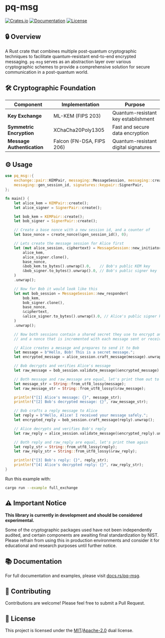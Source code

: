 # pq-msg

[![Crates.io](https://img.shields.io/crates/v/pq-msg.svg)](https://crates.io/crates/pq-msg)
[![Documentation](https://docs.rs/pq-msg/badge.svg)](https://docs.rs/pq-msg)
[![License](https://img.shields.io/crates/l/pq-msg.svg)](https://github.com/OnlyF0uR/pq-msg)

## 🔒 Overview

A Rust crate that combines multiple post-quantum cryptographic techniques to facilitate quantum-resistant end-to-end encrypted messaging. `pq-msg` serves as an abstraction layer over various cryptographic schemes to provide a comprehensive solution for secure communication in a post-quantum world.

## 🛠️ Cryptographic Foundation

| Component | Implementation | Purpose |
|-----------|---------------|---------|
| **Key Exchange** | ML-KEM (FIPS 203) | Quantum-resistant key establishment |
| **Symmetric Encryption** | XChaCha20Poly1305 | Fast and secure data encryption |
| **Message Authentication** | Falcon (FN-DSA, FIPS 206) | Quantum-resistant digital signatures |

## ⚙️ Usage

```rust
use pq_msg::{
    exchange::pair::KEMPair, messaging::MessageSession, messaging::create_nonce,
    messaging::gen_session_id, signatures::keypair::SignerPair,
};

fn main() {
    let alice_kem = KEMPair::create();
    let alice_signer = SignerPair::create();

    let bob_kem = KEMPair::create();
    let bob_signer = SignerPair::create();

    // Create a base nonce with a new session id, and a counter of
    let base_nonce = create_nonce(&gen_session_id(), 0);

    // Lets create the message session for Alice first
    let (mut alice_session, ciphertext) = MessageSession::new_initiator(
        alice_kem,
        alice_signer.clone(),
        base_nonce,
        &bob_kem.to_bytes().unwrap().0,    // Bob's public KEM key
        &bob_signer.to_bytes().unwrap().0, // Bob's public signer key
    )
    .unwrap();

    // Now for Bob it would look like this
    let mut bob_session = MessageSession::new_responder(
        bob_kem,
        bob_signer.clone(),
        base_nonce,
        &ciphertext,
        &alice_signer.to_bytes().unwrap().0, // Alice's public signer key
    )
    .unwrap();

    // Now both sessions contain a shared secret they use to encrypt and decrypt messages
    // and a nonce that is incremented with each message sent or received.

    // Alice creates a mesasge and prepares to send it to Bob
    let message = b"Hello, Bob! This is a secret message.";
    let encrypted_message = alice_session.craft_message(message).unwrap();

    // Bob decrypts and verifies Alice's message
    let raw_message = bob_session.validate_message(&encrypted_message).unwrap();

    // Both message and raw_message are equal, let's print them out to illustrate
    let message_str = String::from_utf8_lossy(message);
    let raw_message_str = String::from_utf8_lossy(&raw_message);

    println!("[1] Alice's message: {}", message_str);
    println!("[2] Bob's decrypted message: {}", raw_message_str);

    // Bob crafts a reply message to Alice
    let reply = b"Hello, Alice! I received your message safely.";
    let encrypted_reply = bob_session.craft_message(reply).unwrap();

    // Alice decrypts and verifies Bob's reply
    let raw_reply = alice_session.validate_message(&encrypted_reply).unwrap();

    // Both reply and raw_reply are equal, let's print them again
    let reply_str = String::from_utf8_lossy(reply);
    let raw_reply_str = String::from_utf8_lossy(&raw_reply);

    println!("[3] Bob's reply: {}", reply_str);
    println!("[4] Alice's decrypted reply: {}", raw_reply_str);
}
```

Run this example with:
```bash
cargo run --example full_exchange
```

## ⚠️ Important Notice

**This library is currently in development and should be considered experimental.**

Some of the cryptographic packages used have not been independently audited, and certain components are awaiting final standardization by NIST. Please refrain from using this in production environments and consider it for educational and research purposes until further notice.

## 📚 Documentation

For full documentation and examples, please visit [docs.rs/pq-msg](https://docs.rs/pq-msg).

## 🤝 Contributing

Contributions are welcome! Please feel free to submit a Pull Request.

## 📝 License

This project is licensed under the [MIT](LICENSE-MIT)/[Apache-2.0](LICENSE-APACHE) dual license.